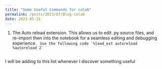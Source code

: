 ```yaml
---
title: "Some Useful Commands for colab"
permalink: /posts/2023/07/Blog-colab
date: 2023-05-31
---
```


<ol>
        <li>The Auto reload extension. This allows us to edit .py source files, and re-import then into the notebook for a seamless editing and debugging experience.
            <code> Use the following code `%load_ext autoreload      %autoreload 2`
            </code>
        </li>
    </ol>   

I will be adding to this list whenever I discover something useful